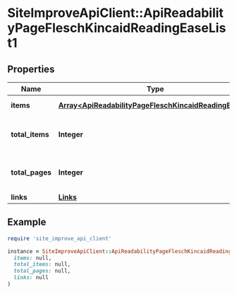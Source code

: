 # SiteImproveApiClient::ApiReadabilityPageFleschKincaidReadingEaseList1

## Properties

| Name | Type | Description | Notes |
| ---- | ---- | ----------- | ----- |
| **items** | [**Array&lt;ApiReadabilityPageFleschKincaidReadingEase1&gt;**](ApiReadabilityPageFleschKincaidReadingEase1.md) | Set of items. |  |
| **total_items** | **Integer** | Total number of items in result set. |  |
| **total_pages** | **Integer** | Total number of pages in result set. |  |
| **links** | [**Links**](Links.md) |  | [optional] |

## Example

```ruby
require 'site_improve_api_client'

instance = SiteImproveApiClient::ApiReadabilityPageFleschKincaidReadingEaseList1.new(
  items: null,
  total_items: null,
  total_pages: null,
  links: null
)
```

